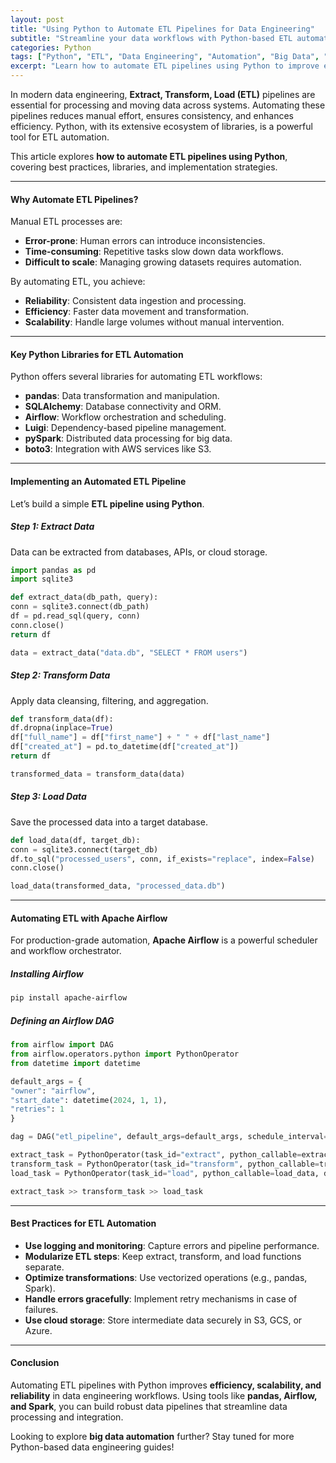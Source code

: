 ```yaml
---
layout: post
title: "Using Python to Automate ETL Pipelines for Data Engineering"
subtitle: "Streamline your data workflows with Python-based ETL automation"
categories: Python
tags: ["Python", "ETL", "Data Engineering", "Automation", "Big Data", "Pipelines"]
excerpt: "Learn how to automate ETL pipelines using Python to improve efficiency, scalability, and reliability in data engineering workflows."
---
```

In modern data engineering, **Extract, Transform, Load (ETL)** pipelines are essential for processing and moving data across systems. Automating these pipelines reduces manual effort, ensures consistency, and enhances efficiency. Python, with its extensive ecosystem of libraries, is a powerful tool for ETL automation.

This article explores **how to automate ETL pipelines using Python**, covering best practices, libraries, and implementation strategies.

---

#### Why Automate ETL Pipelines?

Manual ETL processes are:

- **Error-prone**: Human errors can introduce inconsistencies.
- **Time-consuming**: Repetitive tasks slow down data workflows.
- **Difficult to scale**: Managing growing datasets requires automation.

By automating ETL, you achieve:

- **Reliability**: Consistent data ingestion and processing.
- **Efficiency**: Faster data movement and transformation.
- **Scalability**: Handle large volumes without manual intervention.

---

#### Key Python Libraries for ETL Automation

Python offers several libraries for automating ETL workflows:

- **pandas**: Data transformation and manipulation.
- **SQLAlchemy**: Database connectivity and ORM.
- **Airflow**: Workflow orchestration and scheduling.
- **Luigi**: Dependency-based pipeline management.
- **pySpark**: Distributed data processing for big data.
- **boto3**: Integration with AWS services like S3.

---

#### Implementing an Automated ETL Pipeline

Let’s build a simple **ETL pipeline using Python**.

##### Step 1: Extract Data

Data can be extracted from databases, APIs, or cloud storage.

```python  
import pandas as pd  
import sqlite3

def extract_data(db_path, query):  
conn = sqlite3.connect(db_path)  
df = pd.read_sql(query, conn)  
conn.close()  
return df

data = extract_data("data.db", "SELECT * FROM users")  
```

##### Step 2: Transform Data

Apply data cleansing, filtering, and aggregation.

```python  
def transform_data(df):  
df.dropna(inplace=True)  
df["full_name"] = df["first_name"] + " " + df["last_name"]  
df["created_at"] = pd.to_datetime(df["created_at"])  
return df

transformed_data = transform_data(data)  
```

##### Step 3: Load Data

Save the processed data into a target database.

```python  
def load_data(df, target_db):  
conn = sqlite3.connect(target_db)  
df.to_sql("processed_users", conn, if_exists="replace", index=False)  
conn.close()

load_data(transformed_data, "processed_data.db")  
```

---

#### Automating ETL with Apache Airflow

For production-grade automation, **Apache Airflow** is a powerful scheduler and workflow orchestrator.

##### Installing Airflow

```bash  
pip install apache-airflow  
```

##### Defining an Airflow DAG

```python  
from airflow import DAG  
from airflow.operators.python import PythonOperator  
from datetime import datetime

default_args = {  
"owner": "airflow",  
"start_date": datetime(2024, 1, 1),  
"retries": 1  
}

dag = DAG("etl_pipeline", default_args=default_args, schedule_interval="@daily")

extract_task = PythonOperator(task_id="extract", python_callable=extract_data, dag=dag)  
transform_task = PythonOperator(task_id="transform", python_callable=transform_data, dag=dag)  
load_task = PythonOperator(task_id="load", python_callable=load_data, dag=dag)

extract_task >> transform_task >> load_task  
```

---

#### Best Practices for ETL Automation

- **Use logging and monitoring**: Capture errors and pipeline performance.
- **Modularize ETL steps**: Keep extract, transform, and load functions separate.
- **Optimize transformations**: Use vectorized operations (e.g., pandas, Spark).
- **Handle errors gracefully**: Implement retry mechanisms in case of failures.
- **Use cloud storage**: Store intermediate data securely in S3, GCS, or Azure.

---

#### Conclusion

Automating ETL pipelines with Python improves **efficiency, scalability, and reliability** in data engineering workflows. Using tools like **pandas, Airflow, and Spark**, you can build robust data pipelines that streamline data processing and integration.

Looking to explore **big data automation** further? Stay tuned for more Python-based data engineering guides!  
